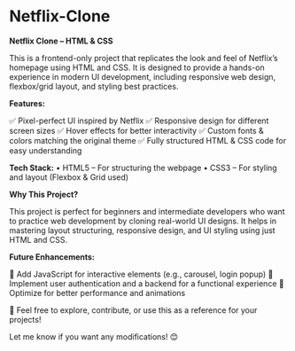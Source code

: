 # Netflix-Clone

**Netflix Clone – HTML & CSS**

This is a frontend-only project that replicates the look and feel of Netflix’s homepage using HTML and CSS. It is designed to provide a hands-on experience in modern UI development, including responsive web design, flexbox/grid layout, and styling best practices.

**Features:**

✅ Pixel-perfect UI inspired by Netflix
✅ Responsive design for different screen sizes
✅ Hover effects for better interactivity
✅ Custom fonts & colors matching the original theme
✅ Fully structured HTML & CSS code for easy understanding

**Tech Stack:**
	•	HTML5 – For structuring the webpage
	•	CSS3 – For styling and layout (Flexbox & Grid used)

**Why This Project?**

This project is perfect for beginners and intermediate developers who want to practice web development by cloning real-world UI designs. It helps in mastering layout structuring, responsive design, and UI styling using just HTML and CSS.

**Future Enhancements:**

🔹 Add JavaScript for interactive elements (e.g., carousel, login popup)
🔹 Implement user authentication and a backend for a functional experience
🔹 Optimize for better performance and animations

🚀 Feel free to explore, contribute, or use this as a reference for your projects!

Let me know if you want any modifications! 😊
